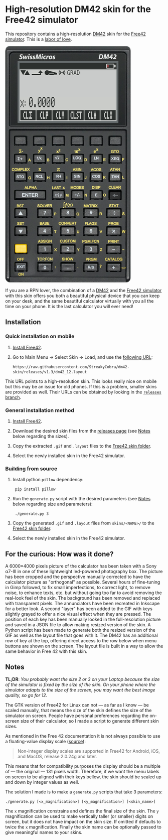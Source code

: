# High-resolution DM42 skin for the Free42 simulator

This repository contains a high-resolution [DM42][] skin for the [Free42
simulator][]. This is a [labor of love](#for-the-curious-how-was-it-done).

![thumbnail](thumbnail.png)

If you are a RPN lover, the combination of a [DM42][] and the [Free42
simulator][] with this skin offers you both a beautiful physical device that you
can keep on your desk, and the same beautiful calculator virtually with you all
the time on your phone. It is the last calculator you will ever need!

[DM42]: https://www.swissmicros.com/dm42.php
[Free42 simulator]: https://thomasokken.com/free42/

## Installation

### Quick installation on mobile

1. [Install Free42][].

2. Go to Main Menu -> Select Skin -> Load, and use the [following
   URL](https://raw.githubusercontent.com/StreakyCobra/dm42-skin/releases/v1.3/dm42_12.layout):

       https://raw.githubusercontent.com/StreakyCobra/dm42-skin/releases/v1.3/dm42_12.layout

This URL points to a high-resolution skin. This looks really nice on mobile but
this may be an issue for old phones. If this is a problem, smaller skins are
provided as well. Their URLs can be obtained by looking in the [`releases`
branch](https://github.com/StreakyCobra/dm42-skin/tree/releases).

### General installation method

1. [Install Free42][].

2. Download the desired skin files from the [releases page][] (see
   [Notes](#Notes) below regarding the sizes).

3. Copy the extracted `.gif` and `.layout` files to the [Free42 skin folder][].

4. Select the newly installed skin in the Free42 simulator.

[Install Free42]: https://thomasokken.com/free42/#downloads
[releases page]: https://github.com/StreakyCobra/dm42-skin/releases
[Free42 skin folder]: https://thomasokken.com/free42/skins/README.html


### Building from source

1. Install python `pillow` dependency:

        pip install pillow

2. Run the `generate.py` script with the desired parameters (see [Notes](#Notes)
   below regarding size and parameters):

        ./generate.py 3

3. Copy the generated `.gif` and `.layout` files from `skins/<NAME>/` to the
   [Free42 skin folder][].

4. Select the newly installed skin in the Free42 simulator.

## For the curious: How was it done?

A 6000×4000 pixels picture of the calculator has been taken with a Sony α7-III
in one of these lightweight led-powered photography box. The picture has been
cropped and the perspective manually corrected to have the calculator picture as
"orthogonal" as possible. Several hours of fine-tuning in Gimp followed, to fix
small imperfections, to correct light, to remove noise, to enhance texts, etc.
but without going too far to avoid removing the real-look feel of the skin. The
background has been removed and replaced with transparent pixels. The
annunciators have been recreated in Inkscape for a better look. A second "layer"
has been added to the GIF with keys slightly grayed to offer a nice visual
effect when they are pressed. The position of each key has been manually looked
in the full-resolution picture and saved in a JSON file to allow making resized
version of the skin. A Python script has been made to generate both the resized
version of the GIF as well as the layout file that goes with it. The DM42 has
an additional row of key at the top, offering direct access to the row below
when menu buttons are shown on the screen. The layout file is built in a way to
allow the same behavior in Free 42 with this skin.

## Notes

**TL;DR**: _You probably want the size 2 or 3 on your Laptop because the size of
the simulator is fixed by the size of the skin. On your phone where the
simulator adapts to the size of the screen, you may want the best image quality,
so go for 12._

The GTK version of Free42 for Linux can not — as far as I know — be scaled
manually, that means the size of the skin defines the size of the simulator on
screen. People have personal preferences regarding the on-screen size of
their calculator, so I made a script to generate different skin sizes.

As mentioned in the Free 42 documentation it is not always possible to use a
floating-value display scale
([source](https://thomasokken.com/free42/skins/#nonint)):

> Non-integer display scales are supported in Free42 for Android, iOS, and
> MacOS, release 2.0.24g and later.

This means that for compatibility purposes the display should be a multiple of
— the original — 131 pixels width. Therefore, if we want the menu labels on
screen to be aligned with their keys bellow, the skin should be scaled up and
down by integer values as well.

The solution I made is to make a `generate.py` scripts that take 3 parameters:

    ./generate.py [<x_magnification>] [<y_magnification>] [<skin_name>]

The `x` magnification constrains and defines the final size of the skin. The `y`
magnification can be used to make vertically taller (or smaller) digits on
screen, but it does not have impact on the skin size. If omitted if defaults to
twice the `x` magnification. Finally the skin name can be optionally passed to
give meaningful names to your skins.
